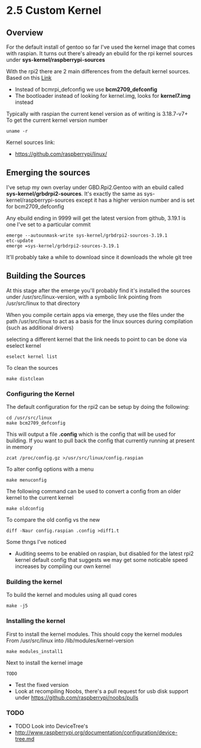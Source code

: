 # 2.5 Custom Kernel

## Overview

For the default install of gentoo so far I've used the kernel image that comes with raspian.
It turns out there's already an ebuild for the rpi kernel sources under **sys-kernel/raspberrypi-sources**

With the rpi2 there are 2 main differences from the default kernel sources. <br />
Based on this [Link](http://www.raspberrypi.org/forums/viewtopic.php?f=66&t=101353)

* Instead of bcmrpi_defconfig we use **bcm2709_defconfig**
* The bootloader instead of looking for kernel.img, looks for **kernel7.img** instead

Typically with raspian the current kenel version as of writing is 3.18.7-v7+ <br />
To get the current kernel version number

    uname -r

Kernel sources link:

* https://github.com/raspberrypi/linux/

## Emerging the sources

I've setup my own overlay under GBD.Rpi2.Gentoo with an ebuild called **sys-kernel/grbdrpi2-sources**.
It's exactly the same as sys-kernel/raspberrypi-sources except it has a higher version number
and is set for bcm2709_defconfig

Any ebuild ending in 9999 will get the latest version from github, 3.19.1 is one I've set to a particular commit

    emerge --autounmask-write sys-kernel/grbdrpi2-sources-3.19.1
    etc-update
    emerge =sys-kernel/grbdrpi2-sources-3.19.1

It'll probably take a while to download since it downloads the whole git tree

## Building the Sources

At this stage after the emerge you'll probably find it's installed the sources under
/usr/src/linux-version, with a symbolic link pointing from /usr/src/linux to that directory

When you compile certain apps via emerge, they use the files under the path /usr/src/linux
to act as a basis for the linux sources during compilation (such as additional drivers)

selecting a different kernel that the link needs to point to can be done via eselect kernel

    eselect kernel list

To clean the sources

    make distclean

### Configuring the Kernel

The default configuration for the rpi2 can be setup by doing the following:

    cd /usr/src/linux
    make bcm2709_defconfig
This will output a file **.config** which is the config that will be used for building.
If you want to pull back the config that currently running at present in memory

    zcat /proc/config.gz >/usr/src/linux/config.raspian

To alter config options with a menu

    make menuconfig

The following command can be used to convert a config from an older kernel to the current kernel

    make oldconfig

To compare the old config vs the new

    diff -Naur config.raspian .config >diff1.t

Some thngs I've noticed

* Auditing seems to be enabled on raspian, but disabled for the latest rpi2 kernel default config
that suggests we may get some noticable speed increases by compiling our own kernel

### Building the kernel

To build the kernel and modules using all quad cores

    make -j5

### Installing the kernel

First to install the kernel modules. This should copy the kernel modules
From /usr/src/linux into /lib/modules/kernel-version

    make modules_install1

Next to install the kernel image

    TODO

* Test the fixed version
* Look at recompiling Noobs, there's a pull request for usb disk support under https://github.com/raspberrypi/noobs/pulls

 ### TODO

* TODO Look into DeviceTree's
* http://www.raspberrypi.org/documentation/configuration/device-tree.md
